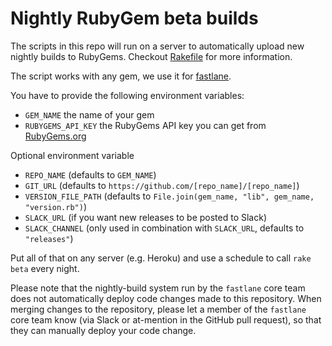 # Nightly RubyGem beta builds

The scripts in this repo will run on a server to automatically upload new nightly builds to RubyGems. Checkout [Rakefile](Rakefile) for more information.

The script works with any gem, we use it for [fastlane](https://fastlane.tools).

You have to provide the following environment variables:

- `GEM_NAME` the name of your gem
- `RUBYGEMS_API_KEY` the RubyGems API key you can get from [RubyGems.org](https://rubygems.org/profile/edit)

Optional environment variable

- `REPO_NAME` (defaults to `GEM_NAME`)
- `GIT_URL` (defaults to `https://github.com/[repo_name]/[repo_name]`)
- `VERSION_FILE_PATH` (defaults to `File.join(gem_name, "lib", gem_name, "version.rb")`)
- `SLACK_URL` (if you want new releases to be posted to Slack)
- `SLACK_CHANNEL` (only used in combination with `SLACK_URL`, defaults to `"releases"`)

Put all of that on any server (e.g. Heroku) and use a schedule to call `rake beta` every night.

Please note that the nightly-build system run by the `fastlane` core team does not automatically deploy code changes made to this repository. When merging changes to the repository, please let a member of the `fastlane` core team know (via Slack or at-mention in the GitHub pull request), so that they can manually deploy your code change.
